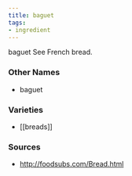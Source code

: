 ```yaml
---
title: baguet
tags:
- ingredient
---
```

baguet See French bread.

### Other Names

* baguet

### Varieties

* [[breads]]

### Sources
* http://foodsubs.com/Bread.html
